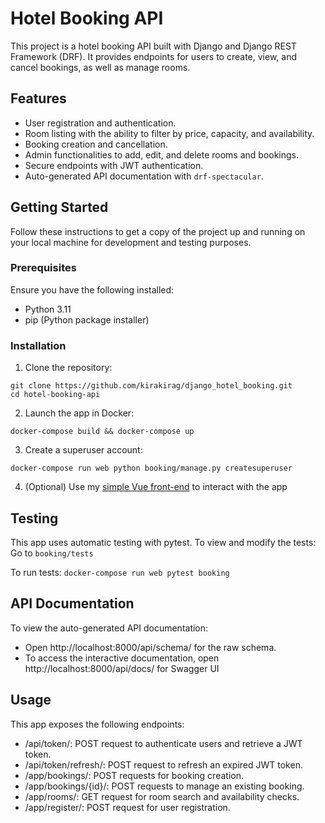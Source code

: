 # Hotel Booking API

This project is a hotel booking API built with Django and Django REST Framework (DRF). It provides endpoints for users to create, view, and cancel bookings, as well as manage rooms.

## Features

- User registration and authentication.
- Room listing with the ability to filter by price, capacity, and availability.
- Booking creation and cancellation.
- Admin functionalities to add, edit, and delete rooms and bookings.
- Secure endpoints with JWT authentication.
- Auto-generated API documentation with `drf-spectacular`.

## Getting Started

Follow these instructions to get a copy of the project up and running on your local machine for development and testing purposes.

### Prerequisites

Ensure you have the following installed:

- Python 3.11
- pip (Python package installer)

### Installation

1. Clone the repository:

```
git clone https://github.com/kirakirag/django_hotel_booking.git
cd hotel-booking-api
```

2. Launch the app in Docker:
```
docker-compose build && docker-compose up
```

3. Create a superuser account:
```
docker-compose run web python booking/manage.py createsuperuser
```

4. (Optional) Use my [simple Vue front-end](https://github.com/kirakirag/vue_hotel_booking) to interact with the app

## Testing

This app uses automatic testing with pytest. To view and modify the tests:
Go to ```booking/tests```

To run tests:
```docker-compose run web pytest booking```

## API Documentation

To view the auto-generated API documentation:
- Open http://localhost:8000/api/schema/ for the raw schema.
- To access the interactive documentation, open http://localhost:8000/api/docs/ for Swagger UI

## Usage
This app exposes the following endpoints:

- /api/token/: POST request to authenticate users and retrieve a JWT token.
- /api/token/refresh/: POST request to refresh an expired JWT token.
- /app/bookings/: POST requests for booking creation.
- /app/bookings/{id}/: POST requests to manage an existing booking.
- /app/rooms/: GET request for room search and availability checks.
- /app/register/: POST request for user registration.